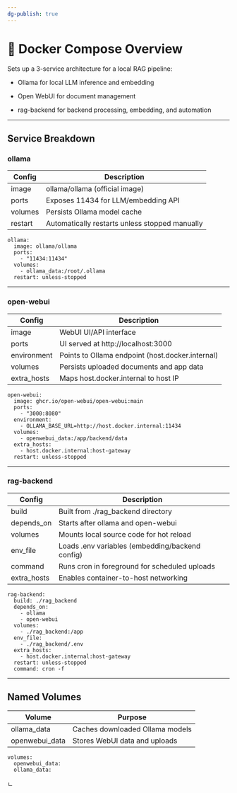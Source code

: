 ```yaml
---
dg-publish: true
---
```

# **🐳 Docker Compose Overview**

  

Sets up a 3-service architecture for a local RAG pipeline:

- Ollama for local LLM inference and embedding
    
- Open WebUI for document management
    
- rag-backend for backend processing, embedding, and automation
    

---

## **Service Breakdown**

  

###  **ollama**

|**Config**|**Description**|
|---|---|
|image|ollama/ollama (official image)|
|ports|Exposes 11434 for LLM/embedding API|
|volumes|Persists Ollama model cache|
|restart|Automatically restarts unless stopped manually|

```
ollama:
  image: ollama/ollama
  ports:
    - "11434:11434"
  volumes:
    - ollama_data:/root/.ollama
  restart: unless-stopped
```

---

### **open-webui**

|**Config**|**Description**|
|---|---|
|image|WebUI UI/API interface|
|ports|UI served at http://localhost:3000|
|environment|Points to Ollama endpoint (host.docker.internal)|
|volumes|Persists uploaded documents and app data|
|extra_hosts|Maps host.docker.internal to host IP|

```
open-webui:
  image: ghcr.io/open-webui/open-webui:main
  ports:
    - "3000:8080"
  environment:
    - OLLAMA_BASE_URL=http://host.docker.internal:11434
  volumes:
    - openwebui_data:/app/backend/data
  extra_hosts:
    - host.docker.internal:host-gateway
  restart: unless-stopped
```

---

### **rag-backend**

|**Config**|**Description**|
|---|---|
|build|Built from ./rag_backend directory|
|depends_on|Starts after ollama and open-webui|
|volumes|Mounts local source code for hot reload|
|env_file|Loads .env variables (embedding/backend config)|
|command|Runs cron in foreground for scheduled uploads|
|extra_hosts|Enables container-to-host networking|

```
rag-backend:
  build: ./rag_backend
  depends_on:
    - ollama
    - open-webui
  volumes:
    - ./rag_backend:/app
  env_file:
    - ./rag_backend/.env
  extra_hosts:
    - host.docker.internal:host-gateway
  restart: unless-stopped
  command: cron -f
```

---

## **Named Volumes**

|**Volume**|**Purpose**|
|---|---|
|ollama_data|Caches downloaded Ollama models|
|openwebui_data|Stores WebUI data and uploads|

```
volumes:
  openwebui_data:
  ollama_data:
```
ㄴ